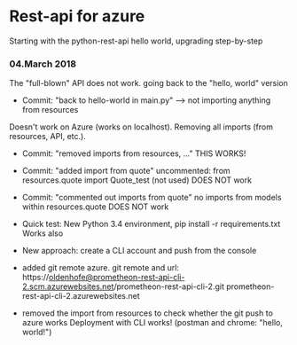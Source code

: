 # Rest-api for azure

Starting with the python-rest-api hello world, upgrading step-by-step

### 04.March 2018

The "full-blown" API does not work. going back to the "hello, world" version

- Commit: "back to hello-world in main.py" --> not importing anything from resources

Doesn't work on Azure (works on localhost). Removing all imports (from resources,
API, etc.).

- Commit: "removed imports from resources, ..."
THIS WORKS!

- Commit: "added import from quote"
uncommented: from resources.quote import Quote_test (not used)
DOES NOT work

- Commit: "commented out imports from quote"
no imports from models within resources.quote
DOES NOT work

- Quick test:
New Python 3.4 environment, pip install -r requirements.txt
Works also

- New approach: create a CLI account and push from the console



- added git remote azure. git remote and url:
https://oldenhofe@prometheon-rest-api-cli-2.scm.azurewebsites.net/prometheon-rest-api-cli-2.git
prometheon-rest-api-cli-2.azurewebsites.net

- removed the import from resources to check whether the git push to azure works
Deployment with CLI works! (postman and chrome: "hello, world!")
